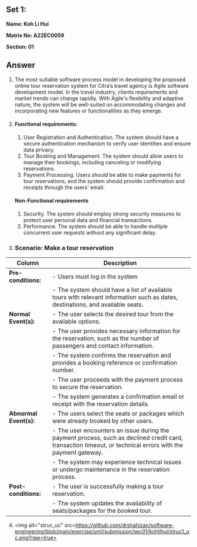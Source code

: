 ## Set 1:

**Name: Koh Li Hui**

**Matrix No: A22EC0059**

**Section: 01**

## Answer
1. The most suitable software process model in developing the proposed online tour reservation system for Citra’s travel agency is Agile software development model. In the travel industry, clients requirements and market trends can change rapidly. With Agile's flexibility and adaptive nature, the system will be well-suited on accommodating changes and incorporating new features or functionalities as they emerge.

2. #### Functional requirements:
   1.  User Registration and Authentication. The system should have a secure authentication mechanism to verify user identities and ensure data privacy.
   2.  Tour Booking and Management. The system should allow users to manage their bookings, including canceling or modifying reservations.
   3.  Payment Processing. Users should be able to make payments for tour reservations, and the system should provide confirmation and receipts through the users' email.
   #### Non-Functional requirements
   1. Security. The system should employ strong security measures to protect user personal data and financial transactions.
   2. Performance. The system should be able to handle multiple concurrent user requests without any significant delay.

3. ### Scenario: Make a tour reservation
| Column | Description |
|-----------------------------|----------------------------------|
| **Pre-conditions:**         |- Users must log in the system |
|                             |- The system should have a list of available tours with relevant information such as dates, destinations, and available seats.  |
| **Normal Event(s):**        |-  The user selects the desired tour from the available options. |
|                             |- The user provides necessary information for the reservation, such as the number of passengers and contact information. |
|                             |- The system confirms the reservation and provides a booking reference or confirmation number. |
|                             |- The user proceeds with the payment process to secure the reservation.  |
|                             |- The system generates a confirmation email or receipt with the reservation details. |
| **Abnormal Event(s):**      |- The users select the seats or packages which were already booked by other users. |
|                             |- The user encounters an issue during the payment process, such as declined credit card, transaction timeout, or technical errors with the payment gateway. |
|                             |- The system may experience technical issues or undergo maintenance in the reservation process.  |
| **Post-conditions:**        |- The user is successfully making a tour reservation. |
|                             |- The system updates the availability of seats/packages for the booked tour. |

4. <img alt="struc_uc" src=https://github.com/drshahizan/software-engineering/blob/main/exercise/uml/submission/sec01/kohlihui/struc1_uc.png?raw=true>
